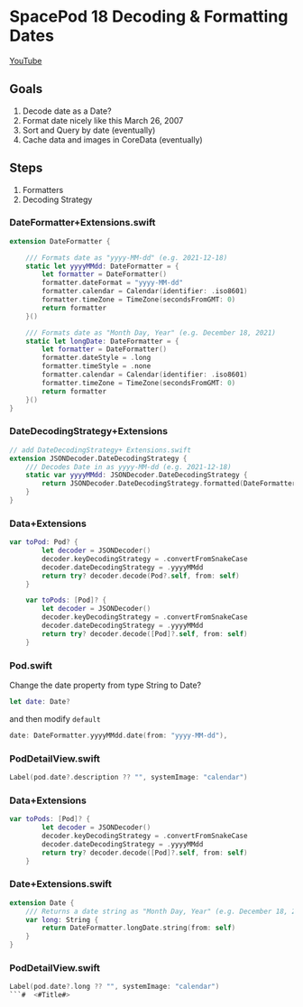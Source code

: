 # SpacePod 18 Decoding & Formatting Dates

[YouTube](https://youtu.be/RSBE_d_ibR4)

## Goals

1. Decode date as a Date?
2. Format date nicely like this March 26, 2007
3. Sort and Query by date (eventually)
4. Cache data and images in CoreData (eventually)

## Steps

1. Formatters
2. Decoding Strategy

### DateFormatter+Extensions.swift

```swift
extension DateFormatter {

    /// Formats date as "yyyy-MM-dd" (e.g. 2021-12-18)
    static let yyyyMMdd: DateFormatter = {
        let formatter = DateFormatter()
        formatter.dateFormat = "yyyy-MM-dd"
        formatter.calendar = Calendar(identifier: .iso8601)
        formatter.timeZone = TimeZone(secondsFromGMT: 0)
        return formatter
    }()

    /// Formats date as "Month Day, Year" (e.g. December 18, 2021)
    static let longDate: DateFormatter = {
        let formatter = DateFormatter()
        formatter.dateStyle = .long
        formatter.timeStyle = .none
        formatter.calendar = Calendar(identifier: .iso8601)
        formatter.timeZone = TimeZone(secondsFromGMT: 0)
        return formatter
    }()
}
```

### DateDecodingStrategy+Extensions

```swift
// add DateDecodingStrategy+ Extensions.swift
extension JSONDecoder.DateDecodingStrategy {
    /// Decodes Date in as yyyy-MM-dd (e.g. 2021-12-18)
    static var yyyyMMdd: JSONDecoder.DateDecodingStrategy {
        return JSONDecoder.DateDecodingStrategy.formatted(DateFormatter.yyyyMMdd)
    }
}
```

### Data+Extensions

```swift
var toPod: Pod? {
        let decoder = JSONDecoder()
        decoder.keyDecodingStrategy = .convertFromSnakeCase
        decoder.dateDecodingStrategy = .yyyyMMdd
        return try? decoder.decode(Pod?.self, from: self)
    }

    var toPods: [Pod]? {
        let decoder = JSONDecoder()
        decoder.keyDecodingStrategy = .convertFromSnakeCase
        decoder.dateDecodingStrategy = .yyyyMMdd
        return try? decoder.decode([Pod]?.self, from: self)
    }
```

### Pod.swift

Change the date property from type String to Date?

```swift
let date: Date?
```
and then modify `default`

```swift
date: DateFormatter.yyyyMMdd.date(from: "yyyy-MM-dd"),
```

### PodDetailView.swift

```swift
Label(pod.date?.description ?? "", systemImage: "calendar")
```

### Data+Extensions

```swift
var toPods: [Pod]? {
        let decoder = JSONDecoder()
        decoder.keyDecodingStrategy = .convertFromSnakeCase
        decoder.dateDecodingStrategy = .yyyyMMdd
        return try? decoder.decode([Pod]?.self, from: self)
    }
```

### Date+Extensions.swift

```swift
extension Date {
    /// Returns a date string as "Month Day, Year" (e.g. December 18, 2021)
    var long: String {
        return DateFormatter.longDate.string(from: self)
    }
}
```

### PodDetailView.swift

```swift
Label(pod.date?.long ?? "", systemImage: "calendar")
```#  <#Title#>

